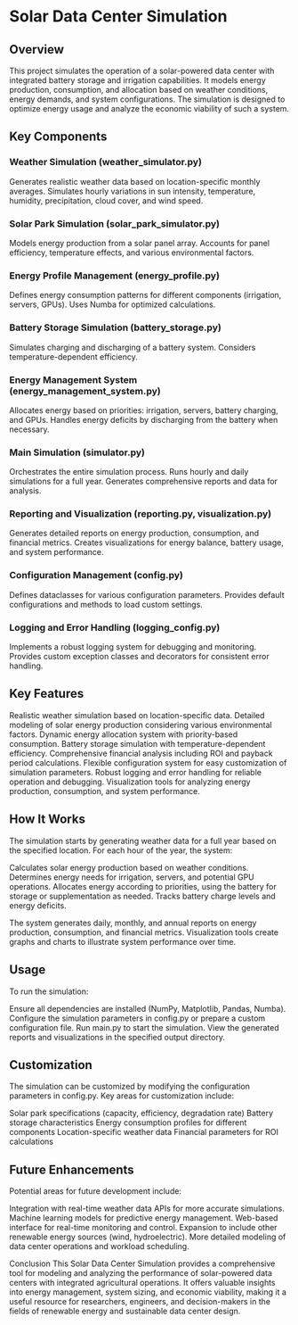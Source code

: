 # Solar Data Center Simulation
## Overview
This project simulates the operation of a solar-powered data center with integrated battery storage and irrigation capabilities. It models energy production, consumption, and allocation based on weather conditions, energy demands, and system configurations. The simulation is designed to optimize energy usage and analyze the economic viability of such a system.
## Key Components

### Weather Simulation (weather_simulator.py)

Generates realistic weather data based on location-specific monthly averages.
Simulates hourly variations in sun intensity, temperature, humidity, precipitation, cloud cover, and wind speed.


### Solar Park Simulation (solar_park_simulator.py)

Models energy production from a solar panel array.
Accounts for panel efficiency, temperature effects, and various environmental factors.


### Energy Profile Management (energy_profile.py)

Defines energy consumption patterns for different components (irrigation, servers, GPUs).
Uses Numba for optimized calculations.


### Battery Storage Simulation (battery_storage.py)

Simulates charging and discharging of a battery system.
Considers temperature-dependent efficiency.


### Energy Management System (energy_management_system.py)

Allocates energy based on priorities: irrigation, servers, battery charging, and GPUs.
Handles energy deficits by discharging from the battery when necessary.


### Main Simulation (simulator.py)

Orchestrates the entire simulation process.
Runs hourly and daily simulations for a full year.
Generates comprehensive reports and data for analysis.


### Reporting and Visualization (reporting.py, visualization.py)

Generates detailed reports on energy production, consumption, and financial metrics.
Creates visualizations for energy balance, battery usage, and system performance.


### Configuration Management (config.py)

Defines dataclasses for various configuration parameters.
Provides default configurations and methods to load custom settings.


### Logging and Error Handling (logging_config.py)

Implements a robust logging system for debugging and monitoring.
Provides custom exception classes and decorators for consistent error handling.



## Key Features

Realistic weather simulation based on location-specific data.
Detailed modeling of solar energy production considering various environmental factors.
Dynamic energy allocation system with priority-based consumption.
Battery storage simulation with temperature-dependent efficiency.
Comprehensive financial analysis including ROI and payback period calculations.
Flexible configuration system for easy customization of simulation parameters.
Robust logging and error handling for reliable operation and debugging.
Visualization tools for analyzing energy production, consumption, and system performance.

## How It Works

The simulation starts by generating weather data for a full year based on the specified location.
For each hour of the year, the system:

Calculates solar energy production based on weather conditions.
Determines energy needs for irrigation, servers, and potential GPU operations.
Allocates energy according to priorities, using the battery for storage or supplementation as needed.
Tracks battery charge levels and energy deficits.


The system generates daily, monthly, and annual reports on energy production, consumption, and financial metrics.
Visualization tools create graphs and charts to illustrate system performance over time.

## Usage
To run the simulation:

Ensure all dependencies are installed (NumPy, Matplotlib, Pandas, Numba).
Configure the simulation parameters in config.py or prepare a custom configuration file.
Run main.py to start the simulation.
View the generated reports and visualizations in the specified output directory.

## Customization
The simulation can be customized by modifying the configuration parameters in config.py. Key areas for customization include:

Solar park specifications (capacity, efficiency, degradation rate)
Battery storage characteristics
Energy consumption profiles for different components
Location-specific weather data
Financial parameters for ROI calculations

## Future Enhancements
Potential areas for future development include:

Integration with real-time weather data APIs for more accurate simulations.
Machine learning models for predictive energy management.
Web-based interface for real-time monitoring and control.
Expansion to include other renewable energy sources (wind, hydroelectric).
More detailed modeling of data center operations and workload scheduling.

Conclusion
This Solar Data Center Simulation provides a comprehensive tool for modeling and analyzing the performance of solar-powered data centers with integrated agricultural operations. It offers valuable insights into energy management, system sizing, and economic viability, making it a useful resource for researchers, engineers, and decision-makers in the fields of renewable energy and sustainable data center design.
